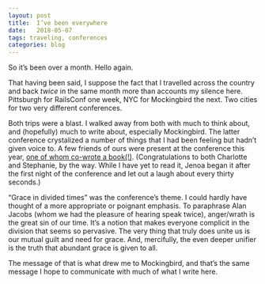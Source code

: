 ```yaml
---
layout: post
title:  I’ve been everywhere
date:   2018-05-07
tags: traveling, conferences
categories: blog
---
```

So it’s been over a month. Hello again.

That having been said, I suppose the fact that I travelled across the country and back *twice* in the same month more than accounts my silence here. Pittsburgh for RailsConf one week, NYC for Mockingbird the next. Two cities for two very different conferences.

Both trips were a blast. I walked away from both with much to think about, and (hopefully) much to write about, especially Mockingbird. The latter conference crystalized a number of things that I had been feeling but hadn’t given voice to. A few friends of ours were present at the conference this year, [one of whom co-wrote a book(!)](http://mbird.com/2018/05/message-in-a-bottle-an-excerpt-from-unmapped-washes-ashore/).  (Congratulations to both Charlotte and Stephanie, by the way. While I have yet to read it, Jenoa began it after the first night of the conference and let out a laugh about every thirty seconds.)

“Grace in divided times” was the conference’s theme. I could hardly have thought of a more appropriate or poignant emphasis. To paraphrase Alan Jacobs (whom we had the pleasure of hearing speak twice), anger/wrath is the great sin of our time. It’s a notion that makes everyone complicit in the division that seems so pervasive. The very thing that truly does unite us is our mutual guilt and need for grace. And, mercifully, the even deeper unifier is the truth that abundant grace is given to all.

The message of that is what drew me to Mockingbird, and that’s the same message I hope to communicate with much of what I write here.

